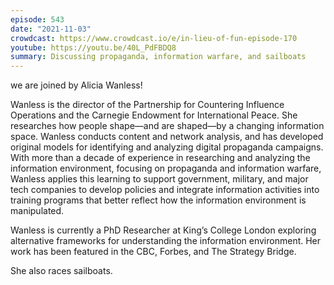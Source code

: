```yaml
---
episode: 543
date: "2021-11-03"
crowdcast: https://www.crowdcast.io/e/in-lieu-of-fun-episode-170
youtube: https://youtu.be/40L_PdFBDQ8
summary: Discussing propaganda, information warfare, and sailboats
---
```

we are joined by Alicia Wanless!

Wanless is the director of the Partnership for Countering Influence Operations and the Carnegie Endowment for International Peace. She researches how people shape—and are shaped—by a changing information space. Wanless conducts content and network analysis, and has developed original models for identifying and analyzing digital propaganda campaigns. With more than a decade of experience in researching and analyzing the information environment, focusing on propaganda and information warfare, Wanless applies this learning to support government, military, and major tech companies to develop policies and integrate information activities into training programs that better reflect how the information environment is manipulated.

Wanless is currently a PhD Researcher at King’s College London exploring alternative frameworks for understanding the information environment. Her work has been featured in the CBC, Forbes, and The Strategy Bridge.

She also races sailboats.
